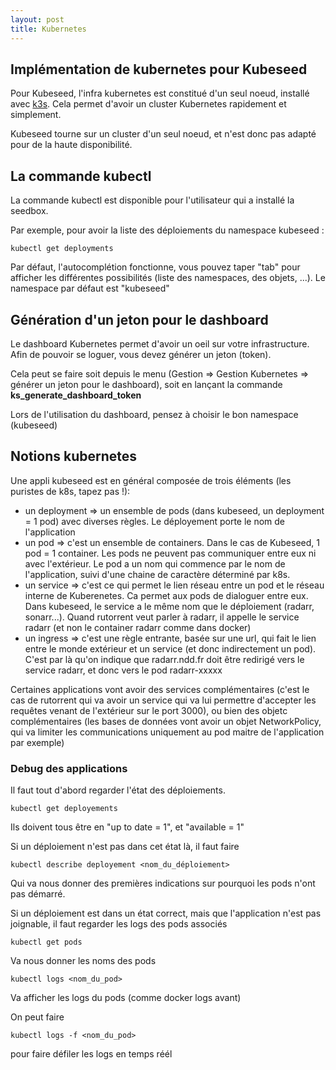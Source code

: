 ```yaml
---
layout: post
title: Kubernetes
---
```

## Implémentation de kubernetes pour Kubeseed

Pour Kubeseed, l'infra kubernetes est constitué d'un seul noeud, installé avec [k3s](https://k3s.io/). Cela permet d'avoir un cluster Kubernetes rapidement et simplement.

Kubeseed tourne sur un cluster d'un seul noeud, et n'est donc pas adapté pour de la haute disponibilité.

## La commande kubectl

La commande kubectl est disponible pour l'utilisateur qui a installé la seedbox.

Par exemple, pour avoir la liste des déploiements du namespace kubeseed :

```
kubectl get deployments
```

Par défaut, l'autocomplétion fonctionne, vous pouvez taper "tab" pour afficher les différentes possibilités (liste des namespaces, des objets, ...).
Le namespace par défaut est "kubeseed"

## Génération d'un jeton pour le dashboard

Le dashboard Kubernetes permet d'avoir un oeil sur votre infrastructure. Afin de pouvoir se loguer, vous devez générer un jeton (token).

Cela peut se faire soit depuis le menu (Gestion => Gestion Kubernetes => générer un jeton pour le dashboard), soit en lançant la commande **ks_generate_dashboard_token**

Lors de l'utilisation du dashboard, pensez à choisir le bon namespace (kubeseed)

## Notions kubernetes

Une appli kubeseed est en général composée de trois éléments (les puristes de k8s, tapez pas !):

- un deployment => un ensemble de pods (dans kubeseed, un deployment = 1 pod) avec diverses règles. Le déployement porte le nom de l'application
- un pod => c'est un ensemble de containers. Dans le cas de Kubeseed, 1 pod = 1 container. Les pods ne peuvent pas communiquer entre eux ni avec l'extérieur. Le pod a un nom qui commence par le nom de l'application, suivi d'une chaine de caractère déterminé par k8s.
- un service => c'est ce qui permet le lien réseau entre un pod et le réseau interne de Kuberenetes. Ca permet aux pods de dialoguer entre eux. Dans kubeseed, le service a le même nom que le déploiement (radarr, sonarr...). Quand rutorrent veut parler à radarr, il appelle le service radarr (et non le container radarr comme dans docker)
- un ingress => c'est une règle entrante, basée sur une url, qui fait le lien entre le monde extérieur et un service (et donc indirectement un pod). C'est par là qu'on indique que radarr.ndd.fr doit être redirigé vers le service radarr, et donc vers le pod radarr-xxxxx

Certaines applications vont avoir des services complémentaires (c'est le cas de rutorrent qui va avoir un service qui va lui permettre d'accepter les requêtes venant de l'extérieur sur le port 3000), ou bien des objetc complémentaires (les bases de données vont avoir un objet NetworkPolicy, qui va limiter les communications uniquement au pod maitre de l'application par exemple)

### Debug des applications

Il faut tout d'abord regarder l'état des déploiements.

```
kubectl get deployements
```

Ils doivent tous être en "up to date = 1", et "available = 1"

Si un déploiement n'est pas dans cet état là, il faut faire

```
kubectl describe deployement <nom_du_déploiement>
```
Qui va nous donner des premières indications sur pourquoi les pods n'ont pas démarré.

Si un déploiement est dans un état correct, mais que l'application n'est pas joignable, il faut regarder les logs des pods associés

```
kubectl get pods
```
Va nous donner les noms des pods

```
kubectl logs <nom_du_pod> 
```

Va afficher les logs du pods (comme docker logs avant)

On peut faire

```
kubectl logs -f <nom_du_pod> 
```

pour faire défiler les logs en temps réél
